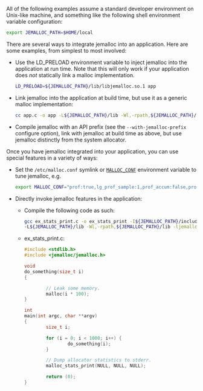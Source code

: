 All of the following examples assume a standard developer environment on Unix-like machine, and something like the following shell environment variable configuration:

```sh
export JEMALLOC_PATH=$HOME/local
```

There are several ways to integrate jemalloc into an application. Here are some examples, from simplest to most involved:

* Use the LD_PRELOAD environment variable to inject jemalloc into the application at run time. Note that this will only work if your application does _not_ statically link a malloc implementation.

  ```sh
  LD_PRELOAD=${JEMALLOC_PATH}/lib/libjemalloc.so.1 app
  ```

* Link jemalloc into the application at build time, but use it as a generic malloc implementation:

  ```sh
  cc app.c -o app -L${JEMALLOC_PATH}/lib -Wl,-rpath,${JEMALLOC_PATH}/lib -ljemalloc
  ```

* Compile jemalloc with an API prefix (see the `--with-jemalloc-prefix` configure option), link with jemalloc at build time as above, but use jemalloc distinctly from the system allocator.

Once you have jemalloc integrated into your application, you can use special features in a variety of ways:

* Set the `/etc/malloc.conf` symlink or [`MALLOC_CONF`](http://jemalloc.net/jemalloc.3.html#tuning) environment variable to tune jemalloc, e.g.

  ```sh
  export MALLOC_CONF="prof:true,lg_prof_sample:1,prof_accum:false,prof_prefix:jeprof.out"
  ```

* Directly invoke jemalloc features in the application:
  - Compile the following code as such:

    ```sh
    gcc ex_stats_print.c -o ex_stats_print -I${JEMALLOC_PATH}/include \
    -L${JEMALLOC_PATH}/lib -Wl,-rpath,${JEMALLOC_PATH}/lib -ljemalloc
    ```

  - ex_stats_print.c:
    ```c
    #include <stdlib.h>
    #include <jemalloc/jemalloc.h>

    void
    do_something(size_t i)
    {

            // Leak some memory.
            malloc(i * 100);
    }

    int
    main(int argc, char **argv)
    {
            size_t i;

            for (i = 0; i < 1000; i++) {
                    do_something(i);
            }

            // Dump allocator statistics to stderr.
            malloc_stats_print(NULL, NULL, NULL);

            return (0);
    }
    ```